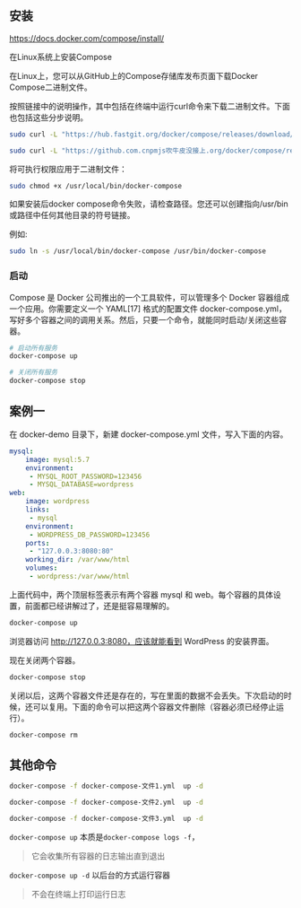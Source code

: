 ## 安装

https://docs.docker.com/compose/install/

在Linux系统上安装Compose

在Linux上，您可以从GitHub上的Compose存储库发布页面下载Docker Compose二进制文件。

按照链接中的说明操作，其中包括在终端中运行curl命令来下载二进制文件。下面也包括这些分步说明。

```sh
sudo curl -L "https://hub.fastgit.org/docker/compose/releases/download/1.29.2/docker-compose-$(uname -s)-$(uname -m)" -o /usr/local/bin/docker-compose
```

```sh
sudo curl -L "https://github.com.cnpmjs吹牛皮没接上.org/docker/compose/releases/download/1.29.2/docker-compose-$(uname -s)-$(uname -m)" -o /usr/local/bin/docker-compose
```

将可执行权限应用于二进制文件：

```sh
sudo chmod +x /usr/local/bin/docker-compose
```

如果安装后docker compose命令失败，请检查路径。您还可以创建指向/usr/bin或路径中任何其他目录的符号链接。

例如:

```sh
sudo ln -s /usr/local/bin/docker-compose /usr/bin/docker-compose
```

### 启动

Compose 是 Docker 公司推出的一个工具软件，可以管理多个 Docker 容器组成一个应用。你需要定义一个 YAML[17] 格式的配置文件 docker-compose.yml，写好多个容器之间的调用关系。然后，只要一个命令，就能同时启动/关闭这些容器。

```sh
# 启动所有服务
docker-compose up
```

```sh
# 关闭所有服务
docker-compose stop
```

## 案例一

在 docker-demo 目录下，新建 docker-compose.yml 文件，写入下面的内容。

```yml
mysql:
    image: mysql:5.7
    environment:
     - MYSQL_ROOT_PASSWORD=123456
     - MYSQL_DATABASE=wordpress
web:
    image: wordpress
    links:
     - mysql
    environment:
     - WORDPRESS_DB_PASSWORD=123456
    ports:
     - "127.0.0.3:8080:80"
    working_dir: /var/www/html
    volumes:
     - wordpress:/var/www/html
```

上面代码中，两个顶层标签表示有两个容器 mysql 和 web。每个容器的具体设置，前面都已经讲解过了，还是挺容易理解的。

```sh
docker-compose up
```

浏览器访问 http://127.0.0.3:8080，应该就能看到 WordPress 的安装界面。

现在关闭两个容器。

```sh
docker-compose stop
```

关闭以后，这两个容器文件还是存在的，写在里面的数据不会丢失。下次启动的时候，还可以复用。下面的命令可以把这两个容器文件删除（容器必须已经停止运行）。

```sh
docker-compose rm
```

## 其他命令

```sh
docker-compose -f docker-compose-文件1.yml  up -d
```

```sh
docker-compose -f docker-compose-文件2.yml  up -d
```

```sh
docker-compose -f docker-compose-文件3.yml  up -d
```

`docker-compose up` 本质是`docker-compose logs -f`，

> 它会收集所有容器的日志输出直到退出

`docker-compose up -d` 以后台的方式运行容器

> 不会在终端上打印运行日志

